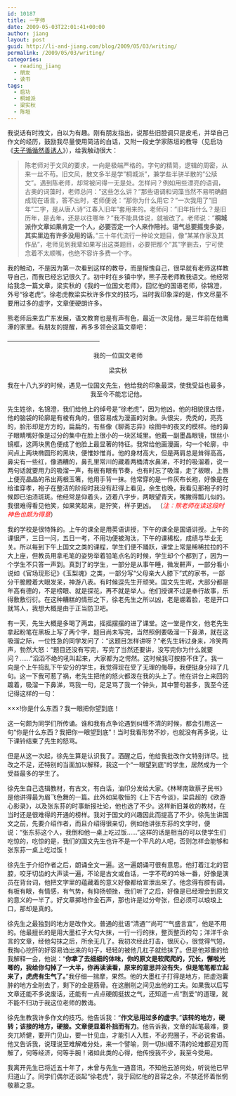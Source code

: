```yaml
---
id: 10187
title: 一字师
date: 2009-05-03T22:01:41+00:00
author: jiang
layout: post
guid: http://li-and-jiang.com/blog/2009/05/03/writing/
permalink: /2009/05/03/writing/
categories:
  - reading_jiang
  - 朋友
  - 读书
tags:
  - 启功
  - 桐城派
  - 梁实秋
  - 陈垣
---
```

我说话有时拽文，自以为有趣。刚有朋友指出，说那些旧腔调只是皮毛，并举自己作文的经历，鼓励我尽量使用简洁的白话，又附一段史学家陈垣的教导（见启功《<a href="http://book.qq.com/s/book/0/13/13326/14.shtml" target="_blank">夫子循循然善诱人</a>》），给我触动很大：

> 陈老师对于文风的要求，一向是极端严格的。字句的精简，逻辑的周密，从来一丝不苟。旧文风，散文多半是学&#8221;桐城派&#8221;，兼学些半骈半散的&#8221;公牍文&#8221;。遇到陈老师，却常被问得一无是处。怎样问？例如用些漂亮的语调，古奥的词藻时，老师总问：&#8221;这些怎么讲？&#8221;那些语调和词藻当然不易明确翻成现在语言，答不出时，老师便说：&#8221;那你为什么用它？&#8221;一次我用了&#8221;旧年&#8221;二字，是从唐人诗&#8221;江春入旧年&#8221;套用来的。老师问：&#8221;旧年指什么？是旧历年，是去年，还是以往哪年？”我不能具体说，就被改了。老师说：&#8221;**桐城派作文章如果肯定一个人，必要否定一个人来作陪衬。语气总要摇曳多姿，其实里边有许多没用的话**。&#8221;三十年代流行一种论文题目，像&#8221;某某作家及其作品&#8221;，老师见到我辈如果写出这类题目，必要把那个&#8221;其&#8221;字删去，宁可使念着不太顺嘴，也绝不容许多费一个字。

我的触动，不是因为第一次看到这样的教导，而是惭愧自己，很早就有老师这样教导自己，而我已经忘记很久了。初中时在乡镇中学，熊子茂老师教我语文。他经常给我念一篇文章，梁实秋的《我的一位国文老师》，回忆他的国语老师，徐锦澄，外号“徐老虎”。徐老虎教梁实秋许多作文的技巧，当时我印象深的是，作文尽量不要用过多的虚字，文章便硬朗许多。

熊老师后来去广东发展，语文教育也是有声有色，最近一次见他，是三年前在他鹰潭的家里。有朋友的提醒，再多多领会这篇文章吧：

<!--more-->

&#8212;&#8212;&#8212;&#8212;&#8212;&#8212;&#8212;&#8212;&#8212;&#8212;&#8212;&#8212;&#8212;&#8212;&#8212;

<p align="center">
  我的一位国文老师
</p>

<p align="center">
  梁实秋
</p>

<p align="center">
  我在十八九岁的时候，遇见一位国文先生，他给我的印象最深，使我受益也最多，我至今不能忘记他。
</p>

先生姓徐，名锦澄，我们给他上的绰号是“徐老虎”，因为他凶。他的相貌很古怪，他的脑袋的轮廓是有棱有角的，很容易成为漫画的对象。头很尖，秃秃的，亮亮的，脸形却是方方的，扁扁的，有些像《聊斋志异》绘图中的夜叉的模样。他的鼻子眼睛嘴好像是过分的集中在脸上很小的一块区域里。他戴一副墨晶眼镜，银丝小镜框，这两块黑色便成了他脸上最显著的特征。我常给他画漫画，勾一个轮廓，中间点上两块椭圆形的黑块，便惟妙惟肖。他的身材高大，但是两肩总是耸得高高，鼻尖有一些红，像酒糟的，鼻孔里常川的藏着两桶清水鼻涕，不时的吸溜着，说一两句话就要用力的吸溜一声，有板有眼有节奏，也有时忘了吸溜，走了板眼，上唇上便亮晶晶的吊出两根玉箸，他用手背一抹。他常穿的是一件灰布长袍，好像是在给谁穿孝，袍子在整洁的阶段时我没有赶得上看见，余生也晚，我看见那袍子的时候即已油渍斑斑。他经常是仰着头，迈着八字步，两眼望青天，嘴撇得瓢儿似的。我很难得看见他笑，如果笑起来，是狞笑，样子更凶。 （_<span style="color: #ff0000;">注：熊老师在读这段时神色也颇为得意</span>_）

我的学校是很特殊的。上午的课全是用英语讲授，下午的课全是国语讲授。上午的课很严，三日一问，五日一考，不用功便被淘汰，下午的课稀松，成绩与毕业无关。所以每到下午上国文之类的课程，学生们便不踊跃，课堂上常是稀稀拉拉的不大上座，但教员用拿毛笔的姿势举着铅笔点名的时候，学生却个个都到了，因为一个学生不只答一声到。真到了的学生，一部分是从事午睡，微发鼾声，一部分看小说如《官场现形记》《玉梨魂》之类，一部分写“父母亲大人膝下”式的家书，一部分干脆瞪着大眼发呆，神游八表。有时候逗先生开顽笑。国文先生呢，大部分都是年高有德的，不是榜眼、就是探花，再不就是举人。他们授课不过是奉行故事，乐得敷敷衍衍。在这种糟糕的情形之下，徐老先生之所以凶，老是绷着脸，老是开口就骂人，我想大概是由于正当防卫吧。

有一天，先生大概是多喝了两盅，摇摇摆摆的进了课堂。这一堂是作文，他老先生拿起粉笔在黑板上写了两个字，题目尚未写完，当然照例要吸溜一下鼻涕，就在这吸溜之际，一位性急的同学发问了：“这题目怎样讲呀？”老先生转过身来，冷笑两声，勃然大怒：“题目还没有写完，写完了当然还要讲，没写完你为什么就要问？……”滔滔不绝的吼叫起来，大家都为之愕然。这时候我可按捺不住了。我一向是个上午捣乱下午安分的学生，我觉得现在受了无理的侮辱，我便挺身分辩了几句。这一下我可惹了祸，老先生把他的怒火都泼在我的头上了。他在讲台上来回的踱着，吸溜一下鼻涕，骂我一句，足足骂了我一个钟头，其中警句甚多，我至今还记得这样的一句：

×××!你是什么东西？我一眼把你望到底！

这一句颇为同学们所传诵。谁和我有点争论遇到纠缠不清的时候，都会引用这一句“你是什么东西？我把你一眼望到底”！当时我看形势不妙，也就没有再多说，让下课铃结束了先生的怒骂。

但是从这一次起，徐先生算是认识我了。酒醒之后，他给我批改作文特别详尽。批改之不足，还特别的当面加以解释，我这一个“一眼望到底”的学生，居然成为一个受益最多的学生了。

徐先生自己选辑教材，有古文，有白话，油印分发给大家。《林琴南致蔡孑民书》是他讲得最为眉飞色舞的一篇。此外如吴敬恒的《上下古今谈》，梁启超的《欧游心影录》，以及张东荪的时事新报社论，他也选了不少。这样新旧兼收的教材，在当时还是很难得的开通的榜样。我对于国文的兴趣因此而提高了不少。徐先生讲国文之前，先要介绍作者，而且介绍得很亲切，例如他讲张东荪的文字时，便说：“张东荪这个人，我倒和他一桌上吃过饭……”这样的话是相当的可以使学生们吃惊的，吃惊的是，我们的国文先生也许不是一个平凡的人吧，否则怎样会能够和张东荪一桌上吃过饭！

徐先生于介绍作者之后，朗诵全文一遍。这一遍朗诵可很有意思。他打着江北的官腔，咬牙切齿的大声读一遍，不论是古文或白话，一字不苟的吟咏一番，好像是演员在背台词，他把文字里的蕴藏着的意义好像都给宣泄出来了。他念得有腔有调，有板有眼，有情感，有气势，有抑扬顿挫，我们听了之后，好像是已经理会到原文的意义的一半了。好文章掷地作金石声，那也许是过分夸张，但必须可以琅琅上口，那却是真的。

徐先生之最独到的地方是改作文。普通的批语“清通”“尚可”“气盛言宜”，他是不用的。他最擅长的是用大墨杠子大勾大抹，一行一行的抹，整页整页的勾；洋洋千余言的文章，经他勾抹之后，所余无几了。我初次经此打击，很灰心，很觉得气短，我掏心挖肝的好容易诌出来的句子，轻轻的被他几杠子就给抹了。但是他郑重的给我解释一会，他说：“**你拿了去细细的体味，你的原文是软爬爬的，冗长，懈啦光唧的，我给你勾掉了一大半，你再读读看，原来的意思并没有失，但是笔笔都立起来了，虎虎有生气了。**”我仔细一揣摩，果然。他的大墨杠子打得是地方，把虚泡囊肿的地方全削去了，剩下的全是筋骨。在这删削之间见出他的工夫。如果我以后写文章还能不多说废话，还能有一点点硬朗挺拔之气，还知道一点“割爱”的道理，就不能不归功于我这位老师的教诲。

徐先生教我许多作文的技巧。他告诉我：“**作文忌用过多的虚字**。”**该转的地方，硬转；该接的地方，硬接。文章便显着朴拙而有力**。他告诉我，文章的起笔最难，要突兀矫健，要开门见山，要一针见血，才能引人入胜，不必兜圈子，不必说套语。他又告诉我，说理说至难解难分处，来一个譬喻，则一切纠缠不清的论难都迎刃而解了，何等经济，何等手腕！诸如此类的心得，他传授我不少，我至今受用。

我离开先生已将近五十年了，未曾与先生一通音讯，不知他云游何处，听说他已早归道山了。同学们偶尔还谈起“徐老虎”，我于回忆他的音容之余，不禁还怀着怅惘敬慕之意。